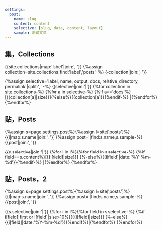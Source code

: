 ```yaml
---
settings:
  post:
    name: slug
    content: content
    selective: [slug, date, content, layout]
    sample: 测试文章
---
```

## 集，Collections
{{site.collections|map:'label'|join:', '}}
{%assign collection=site.collections|find:'label','posts'-%}
{{collection|join:', '}}

{%assign selective='label, name, output, docs, relative_directory, permalink'|split:', '-%}
{{selective|join:'|'}}
{%for collection in site.collections-%}
{%for a in selective-%}
{%if a=='docs'%}[{{collection[a]|size}}]{%else%}{{collection[a]}}{%endif-%}
|{%endfor%}
{%endfor%}

## 贴，Posts
{%assign s=page.settings.post%}{%assign l=site['posts']%}
{{l|map:s.name|join:', '}}
{%assign post=l|find:s.name,s.sample-%}
{{post|join:', '}}

{{s.selective|join:'|'}}
{%for i in l%}{%for field in s.selective-%}
{%if field==s.content%}[{{i[field]|size}}]
  {%-else%}{{i[field]|date:'%Y-%m-%d'}}{%endif-%}
|{%endfor%}
{%endfor%}

## 贴，Posts，2
{%assign s=page.settings.post%}{%assign l=site['posts']%}
{{l|map:s.name|join:', '}}
{%assign post=l|find:s.name,s.sample-%}
{{post|join:', '}}

{{s.selective|join:'|'}}
{%for i in l%}{%for field in s.selective-%}
{%if i[field]|first or i[field]|size>10%}[{{i[field]|size}}]
  {%-else%}{{i[field]|date:'%Y-%m-%d'}}{%endif%}|{%endfor%}
{%endfor%}
